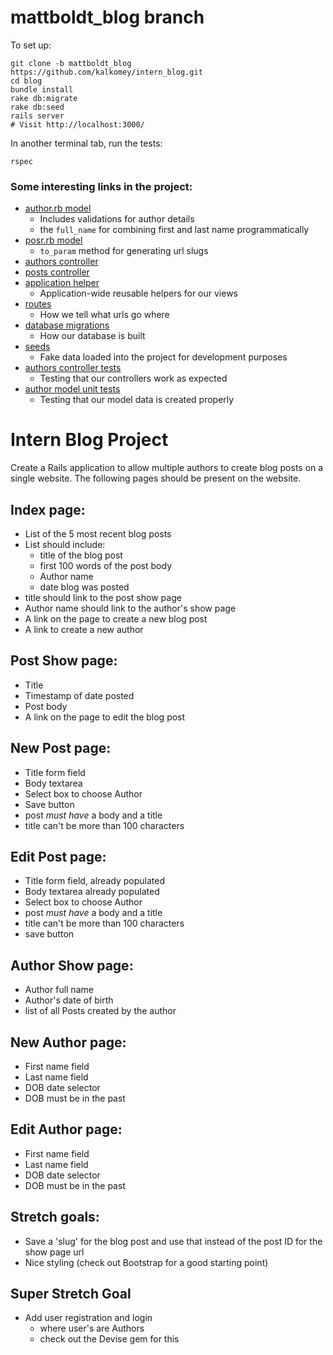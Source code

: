 
# mattboldt_blog branch

To set up:

```
git clone -b mattboldt_blog https://github.com/kalkomey/intern_blog.git
cd blog
bundle install
rake db:migrate
rake db:seed
rails server
# Visit http://localhost:3000/
```

In another terminal tab, run the tests:
```
rspec
```

### Some interesting links in the project:

- [author.rb model](../blob/mattboldt_blog/blog/app/models/author.rb)
  - Includes validations for author details
  - the `full_name` for combining first and last name programmatically
- [posr.rb model](../blob/mattboldt_blog/blog/app/models/post.rb)
  - `to_param` method for generating url slugs
- [authors controller](../blob/mattboldt_blog/blog/app/controllers/authors_controller.rb)
- [posts controller](../blob/mattboldt_blog/blog/app/controllers/posts_controller.rb)
- [application helper](../blob/mattboldt_blog/blog/app/helpers/application_helper.rb)
  - Application-wide reusable helpers for our views
- [routes](../blob/mattboldt_blog/blog/config/routes.rb)
  - How we tell what urls go where
- [database migrations](../tree/mattboldt_blog/blog/db/migrate)
  - How our database is built
- [seeds](../blob/mattboldt_blog/blog/db/seeds.rb)
  - Fake data loaded into the project for development purposes
- [authors controller tests](../blob/mattboldt_blog/blog/spec/controllers/authors_controller_spec.rb)
  - Testing that our controllers work as expected
- [author model unit tests](../blob/mattboldt_blog/blog/spec/models/author_spec.rb)
  - Testing that our model data is created properly 

# Intern Blog Project
Create a Rails application to allow multiple authors to create blog posts on a single website.  The following pages should be present on the website.

## Index page:
  - List of the 5 most recent blog posts
  - List should include:
    - title of the blog post
    - first 100 words of the post body
    - Author name
    - date blog was posted
  - title should link to the post show page
  - Author name should link to the author's show page
  - A link on the page to create a new blog post
  - A link to create a new author

## Post Show page:
  - Title
  - Timestamp of date posted
  - Post body
  - A link on the page to edit the blog post

## New Post page:
  - Title form field
  - Body textarea
  - Select box to choose Author
  - Save button
  - post *must have* a body and a title
  - title can't be more than 100 characters

## Edit Post page:
  - Title form field, already populated
  - Body textarea already populated
  - Select box to choose Author
  - post *must have* a body and a title
  - title can't be more than 100 characters
  - save button

## Author Show page:
  - Author full name
  - Author's date of birth
  - list of all Posts created by the author

## New Author page:
  - First name field
  - Last name field
  - DOB date selector
  - DOB must be in the past

## Edit Author page:
  - First name field
  - Last name field
  - DOB date selector
  - DOB must be in the past

## Stretch goals:
  - Save a 'slug' for the blog post and use that instead of the post ID for the show page url
  - Nice styling (check out Bootstrap for a good starting point)

## Super Stretch Goal
  - Add user registration and login
    - where user's are Authors
    - check out the Devise gem for this
